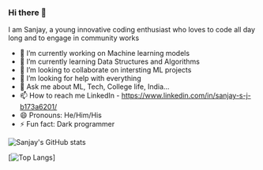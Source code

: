 ### Hi there 👋

I am Sanjay, a young innovative coding enthusiast who loves to code all day long and to engage in community works

- 🔭 I’m currently working on Machine learning models
- 🌱 I’m currently learning Data Structures and Algorithms
- 👯 I’m looking to collaborate on intersting ML projects
- 🤔 I’m looking for help with everything
- 💬 Ask me about ML, Tech, College life, India...
- 📫 How to reach me    LinkedIn - https://www.linkedin.com/in/sanjay-s-j-b173a6201/
- 😄 Pronouns: He/Him/His
- ⚡ Fun fact: Dark programmer

![Sanjay's GitHub stats](https://github-readme-stats.vercel.app/api?username=sanjaysj6282&show_icons=true&theme=radical)

[![Top Langs](https://github-readme-stats.vercel.app/api/top-langs/?username=sanjaysj6282&layout=compact)]

